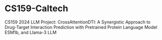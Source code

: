 # CS159-Caltech
CS159 2024 LLM Project:  CrossAttentionDTI: A Synergistic Approach to Drug-Target Interaction Prediction with Pretrained Protein Language Model ESM1b, and Llama-3 LLM
